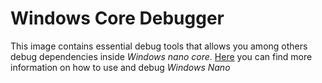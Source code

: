 # Windows Core Debugger

This image contains essential debug tools that allows you among others debug dependencies inside *Windows nano core*. [Here](http://rogeriodossantos.github.io/Wiki/stage/nano_server.html) you can find more information on how to use and debug *Windows Nano*


